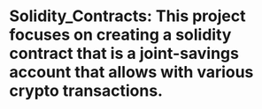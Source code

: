# Solidity_Contracts: This project focuses on creating a solidity contract that is a joint-savings account that allows with various crypto transactions.
